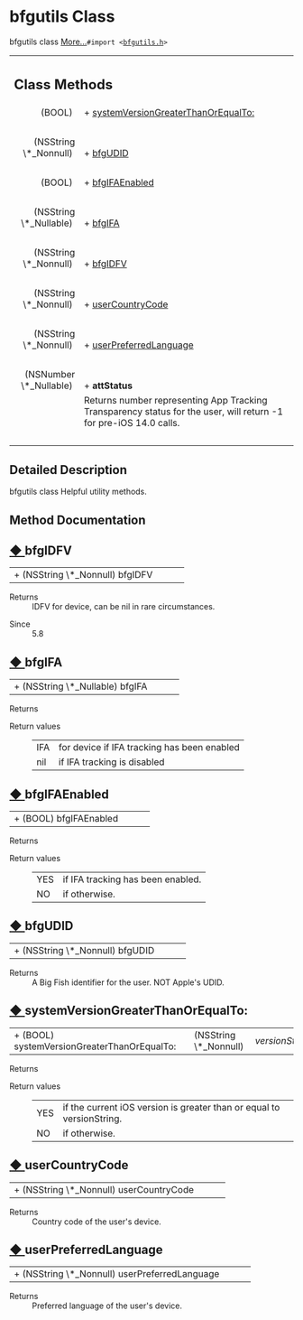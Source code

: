  
# bfgutils Class 

<div class="contents">bfgutils class    <a href="interfacebfgutils.html#details">More...</a><code>#import &lt;<a class="el" href="bfgutils_8h_source.html">bfgutils.h</a>&gt;</code><table class="memberdecls"><tr class="heading"><td colspan="2"><h2 class="groupheader"><a id="pub-static-methods" name="pub-static-methods"></a> Class Methods</h2></td></tr><tr class="memitem:ac2d20781a550a019ba317fbfcc5e7442"><td class="memItemLeft" align="right" valign="top">(BOOL)&#160;</td><td class="memItemRight" valign="bottom">+ <a class="el" href="interfacebfgutils.html#ac2d20781a550a019ba317fbfcc5e7442">systemVersionGreaterThanOrEqualTo:</a></td></tr><tr class="separator:ac2d20781a550a019ba317fbfcc5e7442"><td class="memSeparator" colspan="2">&#160;</td></tr><tr class="memitem:afc2842c83ea4cac239827be7af4fb30b"><td class="memItemLeft" align="right" valign="top">(NSString \*_Nonnull)&#160;</td><td class="memItemRight" valign="bottom">+ <a class="el" href="interfacebfgutils.html#afc2842c83ea4cac239827be7af4fb30b">bfgUDID</a></td></tr><tr class="separator:afc2842c83ea4cac239827be7af4fb30b"><td class="memSeparator" colspan="2">&#160;</td></tr><tr class="memitem:a7259b2acf8b5baa76bfb93cb3f8303eb"><td class="memItemLeft" align="right" valign="top">(BOOL)&#160;</td><td class="memItemRight" valign="bottom">+ <a class="el" href="interfacebfgutils.html#a7259b2acf8b5baa76bfb93cb3f8303eb">bfgIFAEnabled</a></td></tr><tr class="separator:a7259b2acf8b5baa76bfb93cb3f8303eb"><td class="memSeparator" colspan="2">&#160;</td></tr><tr class="memitem:a0f548f70f6ec95280b01e77416432fea"><td class="memItemLeft" align="right" valign="top">(NSString \*_Nullable)&#160;</td><td class="memItemRight" valign="bottom">+ <a class="el" href="interfacebfgutils.html#a0f548f70f6ec95280b01e77416432fea">bfgIFA</a></td></tr><tr class="separator:a0f548f70f6ec95280b01e77416432fea"><td class="memSeparator" colspan="2">&#160;</td></tr><tr class="memitem:a9f633b3c22468bbd9ba5e26e87825845"><td class="memItemLeft" align="right" valign="top">(NSString \*_Nonnull)&#160;</td><td class="memItemRight" valign="bottom">+ <a class="el" href="interfacebfgutils.html#a9f633b3c22468bbd9ba5e26e87825845">bfgIDFV</a></td></tr><tr class="separator:a9f633b3c22468bbd9ba5e26e87825845"><td class="memSeparator" colspan="2">&#160;</td></tr><tr class="memitem:a3e427f96421b95bd9dde608b19a57640"><td class="memItemLeft" align="right" valign="top">(NSString \*_Nonnull)&#160;</td><td class="memItemRight" valign="bottom">+ <a class="el" href="interfacebfgutils.html#a3e427f96421b95bd9dde608b19a57640">userCountryCode</a></td></tr><tr class="separator:a3e427f96421b95bd9dde608b19a57640"><td class="memSeparator" colspan="2">&#160;</td></tr><tr class="memitem:a633aa099bdd70c49ba66e74ebaff3cbc"><td class="memItemLeft" align="right" valign="top">(NSString \*_Nonnull)&#160;</td><td class="memItemRight" valign="bottom">+ <a class="el" href="interfacebfgutils.html#a633aa099bdd70c49ba66e74ebaff3cbc">userPreferredLanguage</a></td></tr><tr class="separator:a633aa099bdd70c49ba66e74ebaff3cbc"><td class="memSeparator" colspan="2">&#160;</td></tr><tr class="memitem:a1222c0b5d0be4c91816a067fe4b6a6e4"><td class="memItemLeft" align="right" valign="top"><a id="a1222c0b5d0be4c91816a067fe4b6a6e4" name="a1222c0b5d0be4c91816a067fe4b6a6e4"></a> (NSNumber \*_Nullable)&#160;</td><td class="memItemRight" valign="bottom">+ <b>attStatus</b></td></tr><tr class="memdesc:a1222c0b5d0be4c91816a067fe4b6a6e4"><td class="mdescLeft">&#160;</td><td class="mdescRight">Returns number representing App Tracking Transparency status for the user, will return -1 for pre-iOS 14.0 calls. <br /></td></tr><tr class="separator:a1222c0b5d0be4c91816a067fe4b6a6e4"><td class="memSeparator" colspan="2">&#160;</td></tr></table><a name="details" id="details"></a><h2 class="groupheader">Detailed Description</h2><div class="textblock">bfgutils class Helpful utility methods. </div><h2 class="groupheader">Method Documentation</h2><a id="a9f633b3c22468bbd9ba5e26e87825845" name="a9f633b3c22468bbd9ba5e26e87825845"></a><h2 class="memtitle"><span class="permalink"><a href="#a9f633b3c22468bbd9ba5e26e87825845">&#9670;&nbsp;</a></span>bfgIDFV</h2><div class="memitem"><div class="memproto"><table class="memname"><tr><td class="memname">+ (NSString \*_Nonnull) bfgIDFV </td><td></td><td class="paramname"></td><td></td></tr></table></div><div class="memdoc"><dl class="section return"><dt>Returns</dt><dd>IDFV for device, can be nil in rare circumstances. </dd></dl><dl class="section since"><dt>Since</dt><dd>5.8 </dd></dl></div></div><a id="a0f548f70f6ec95280b01e77416432fea" name="a0f548f70f6ec95280b01e77416432fea"></a><h2 class="memtitle"><span class="permalink"><a href="#a0f548f70f6ec95280b01e77416432fea">&#9670;&nbsp;</a></span>bfgIFA</h2><div class="memitem"><div class="memproto"><table class="memname"><tr><td class="memname">+ (NSString \*_Nullable) bfgIFA </td><td></td><td class="paramname"></td><td></td></tr></table></div><div class="memdoc"><dl class="section return"><dt>Returns</dt><dd></dd></dl><dl class="retval"><dt>Return values</dt><dd><table class="retval"><tr><td class="paramname">IFA</td><td>for device if IFA tracking has been enabled </td></tr><tr><td class="paramname">nil</td><td>if IFA tracking is disabled </td></tr></table></dd></dl></div></div><a id="a7259b2acf8b5baa76bfb93cb3f8303eb" name="a7259b2acf8b5baa76bfb93cb3f8303eb"></a><h2 class="memtitle"><span class="permalink"><a href="#a7259b2acf8b5baa76bfb93cb3f8303eb">&#9670;&nbsp;</a></span>bfgIFAEnabled</h2><div class="memitem"><div class="memproto"><table class="memname"><tr><td class="memname">+ (BOOL) bfgIFAEnabled </td><td></td><td class="paramname"></td><td></td></tr></table></div><div class="memdoc"><dl class="section return"><dt>Returns</dt><dd></dd></dl><dl class="retval"><dt>Return values</dt><dd><table class="retval"><tr><td class="paramname">YES</td><td>if IFA tracking has been enabled. </td></tr><tr><td class="paramname">NO</td><td>if otherwise. </td></tr></table></dd></dl></div></div><a id="afc2842c83ea4cac239827be7af4fb30b" name="afc2842c83ea4cac239827be7af4fb30b"></a><h2 class="memtitle"><span class="permalink"><a href="#afc2842c83ea4cac239827be7af4fb30b">&#9670;&nbsp;</a></span>bfgUDID</h2><div class="memitem"><div class="memproto"><table class="memname"><tr><td class="memname">+ (NSString \*_Nonnull) bfgUDID </td><td></td><td class="paramname"></td><td></td></tr></table></div><div class="memdoc"><dl class="section return"><dt>Returns</dt><dd>A Big Fish identifier for the user. NOT Apple's UDID. </dd></dl></div></div><a id="ac2d20781a550a019ba317fbfcc5e7442" name="ac2d20781a550a019ba317fbfcc5e7442"></a><h2 class="memtitle"><span class="permalink"><a href="#ac2d20781a550a019ba317fbfcc5e7442">&#9670;&nbsp;</a></span>systemVersionGreaterThanOrEqualTo:</h2><div class="memitem"><div class="memproto"><table class="memname"><tr><td class="memname">+ (BOOL) systemVersionGreaterThanOrEqualTo: </td><td></td><td class="paramtype">(NSString \*_Nonnull)&#160;</td><td class="paramname"><em>versionString</em></td><td></td></tr></table></div><div class="memdoc"><dl class="section return"><dt>Returns</dt><dd></dd></dl><dl class="retval"><dt>Return values</dt><dd><table class="retval"><tr><td class="paramname">YES</td><td>if the current iOS version is greater than or equal to versionString. </td></tr><tr><td class="paramname">NO</td><td>if otherwise. </td></tr></table></dd></dl></div></div><a id="a3e427f96421b95bd9dde608b19a57640" name="a3e427f96421b95bd9dde608b19a57640"></a><h2 class="memtitle"><span class="permalink"><a href="#a3e427f96421b95bd9dde608b19a57640">&#9670;&nbsp;</a></span>userCountryCode</h2><div class="memitem"><div class="memproto"><table class="memname"><tr><td class="memname">+ (NSString \*_Nonnull) userCountryCode </td><td></td><td class="paramname"></td><td></td></tr></table></div><div class="memdoc"><dl class="section return"><dt>Returns</dt><dd>Country code of the user's device. </dd></dl></div></div><a id="a633aa099bdd70c49ba66e74ebaff3cbc" name="a633aa099bdd70c49ba66e74ebaff3cbc"></a><h2 class="memtitle"><span class="permalink"><a href="#a633aa099bdd70c49ba66e74ebaff3cbc">&#9670;&nbsp;</a></span>userPreferredLanguage</h2><div class="memitem"><div class="memproto"><table class="memname"><tr><td class="memname">+ (NSString \*_Nonnull) userPreferredLanguage </td><td></td><td class="paramname"></td><td></td></tr></table></div><div class="memdoc"><dl class="section return"><dt>Returns</dt><dd>Preferred language of the user's device. </dd></dl></div></div></div> 
